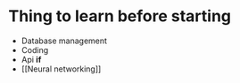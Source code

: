 
# Thing to learn before starting 



- Database management 
- Coding
- Api **if**
- [[Neural networking]]
